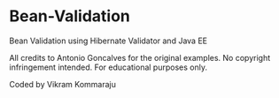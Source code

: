 # Bean-Validation
Bean Validation using Hibernate Validator and Java EE

All credits to Antonio Goncalves for the original examples. No copyright infringement intended. For educational purposes only.

Coded by Vikram Kommaraju
